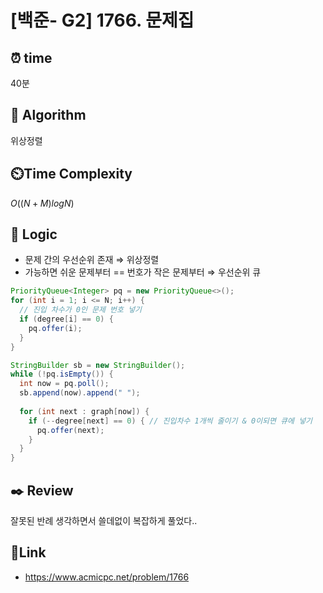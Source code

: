 # [백준- G2] 1766. 문제집
 
## ⏰  **time**
40분

## :pushpin: **Algorithm**
위상정렬

## ⏲️**Time Complexity**
$O((N+M)logN)$

## :round_pushpin: **Logic**
- 문제 간의 우선순위 존재 ⇒ 위상정렬
- 가능하면 쉬운 문제부터 == 번호가 작은 문제부터 ⇒ 우선순위 큐
```java
PriorityQueue<Integer> pq = new PriorityQueue<>();
for (int i = 1; i <= N; i++) {
  // 진입 차수가 0인 문제 번호 넣기
  if (degree[i] == 0) {
    pq.offer(i);
  }
}

StringBuilder sb = new StringBuilder();
while (!pq.isEmpty()) {
  int now = pq.poll();
  sb.append(now).append(" ");
  
  for (int next : graph[now]) {
    if (--degree[next] == 0) { // 진입차수 1개씩 줄이기 & 0이되면 큐에 넣기
      pq.offer(next);
    }
  }
}
```

## :black_nib: **Review**
잘못된 반례 생각하면서 쓸데없이 복잡하게 풀었다..

## 📡**Link**
- https://www.acmicpc.net/problem/1766
